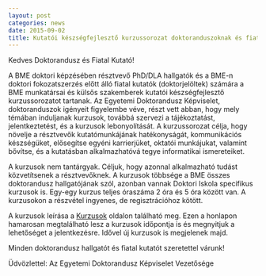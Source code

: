 ```yaml
---
layout: post
categories: news
date: 2015-09-02
title: Kutatói készségfejlesztő kurzussorozat doktoranduszoknak és fiatal kutatóknak
---
```


Kedves Doktorandusz és Fiatal Kutató!

A BME doktori képzésében résztvevő PhD/DLA hallgatók és a BME-n doktori fokozatszerzés előtt álló fiatal kutatók (doktorjelöltek) számára a BME munkatársai és külsős szakemberek kutatói készségfejlesztő kurzussorozatot tartanak. Az Egyetemi Doktorandusz Képviselet, doktoranduszok igényeit figyelembe véve, részt vett abban, hogy mely témában induljanak kurzusok, továbbá szervezi a tájékoztatást, jelentkeztetést, és a kurzusok lebonyolítását. A kurzussorozat célja, hogy növelje a résztvevők kutatómunkájának hatékonyságát, kommunikációs készségüket, elősegítse egyéni karrierjüket, oktatói munkájukat, valamint bővítse, és a kutatásban alkalmazhatóvá tegye informatikai ismereteiket.

  A kurzusok nem tantárgyak. Céljuk, hogy azonnal alkalmazható tudást közvetítsenek a résztvevőknek. A kurzusok többsége a BME összes doktorandusz hallgatójának szól, azonban vannak Doktori Iskola specifikus kurzusok is. Egy-egy kurzus teljes óraszáma 2 óra és 5 óra között van. A kurzusokon a részvétel ingyenes, de regisztrációhoz kötött.

A kurzusok leírása a [Kurzusok](/lectures.html) oldalon található meg. Ezen a honlapon hamarosan megtalálható lesz a kurzusok időpontja is és megnyitjuk a lehetőséget a jelentkezésre. Idővel új kurzusok is megjelenek majd.

Minden doktorandusz hallgatót és fiatal kutatót szeretettel várunk!

Üdvözlettel:
Az Egyetemi Doktorandusz Képviselet Vezetősége 
